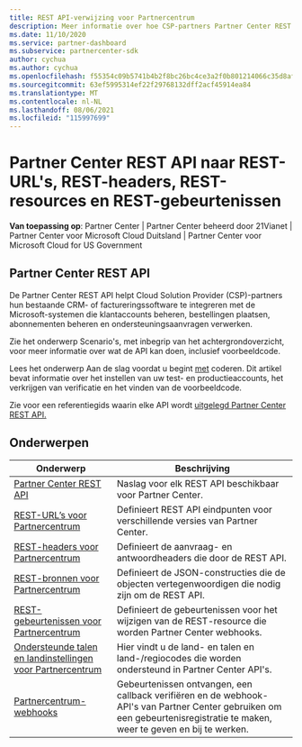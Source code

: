 ```yaml
---
title: REST API-verwijzing voor Partnercentrum
description: Meer informatie over hoe CSP-partners Partner Center REST API's kunnen gebruiken om hun CRM- en factureringssoftware te integreren met Microsoft-systemen om klantaccounts beter te beheren.
ms.date: 11/10/2020
ms.service: partner-dashboard
ms.subservice: partnercenter-sdk
author: cychua
ms.author: cychua
ms.openlocfilehash: f55354c09b5741b4b2f8bc26bc4ce3a2f0b801214066c35d8af2ea330b89171c
ms.sourcegitcommit: 63ef5995314ef22f29768132dff2acf45914ea84
ms.translationtype: MT
ms.contentlocale: nl-NL
ms.lasthandoff: 08/06/2021
ms.locfileid: "115997699"
---
```

# <a name="partner-center-rest-api-reference-to-rest-urls-rest-headers-rest-resources-and-rest-events"></a>Partner Center REST API naar REST-URL's, REST-headers, REST-resources en REST-gebeurtenissen

**Van toepassing op**: Partner Center | Partner Center beheerd door 21Vianet | Partner Center voor Microsoft Cloud Duitsland | Partner Center voor Microsoft Cloud for US Government

## <a name="partner-center-rest-api"></a>Partner Center REST API

De Partner Center REST API helpt Cloud Solution Provider (CSP)-partners hun bestaande CRM- of factureringssoftware te integreren met de Microsoft-systemen die klantaccounts beheren, bestellingen plaatsen, abonnementen beheren en ondersteuningsaanvragen verwerken.

Zie het onderwerp Scenario's, met inbegrip van [](scenarios.md) het achtergrondoverzicht, voor meer informatie over wat de API kan doen, inclusief voorbeeldcode.

Lees het onderwerp Aan de slag voordat u begint [met](get-started.md) coderen. Dit artikel bevat informatie over het instellen van uw test- en productieaccounts, het verkrijgen van verificatie en het vinden van de voorbeeldcode.

Zie voor een referentiegids waarin elke API wordt [uitgelegd Partner Center REST API.](/rest/api/partner-center-rest/)

## <a name="topics"></a>Onderwerpen

| Onderwerp | Beschrijving |
| ----- | ----------- |
| [Partner Center REST API](/rest/api/partner-center-rest/) | Naslag voor elk REST API beschikbaar voor Partner Center. |
| [REST-URL’s voor Partnercentrum](partner-center-rest-urls.md) | Definieert REST API eindpunten voor verschillende versies van Partner Center. |
| [REST-headers voor Partnercentrum](headers.md) | Definieert de aanvraag- en antwoordheaders die door de REST API. |
| [REST-bronnen voor Partnercentrum](partner-center-rest-resources.md) | Definieert de JSON-constructies die de objecten vertegenwoordigen die nodig zijn om de REST API. |
| [REST-gebeurtenissen voor Partnercentrum](partner-center-webhook-events.md) | Definieert de gebeurtenissen voor het wijzigen van de REST-resource die worden Partner Center webhooks. |
| [Ondersteunde talen en landinstellingen voor Partnercentrum](partner-center-supported-languages-and-locales.md) | Hier vindt u de land- en talen en land-/regiocodes die worden ondersteund in Partner Center API's. |
| [Partnercentrum-webhooks](partner-center-webhooks.md) | Gebeurtenissen ontvangen, een callback verifiëren en de webhook-API's van Partner Center gebruiken om een gebeurtenisregistratie te maken, weer te geven en bij te werken. |
